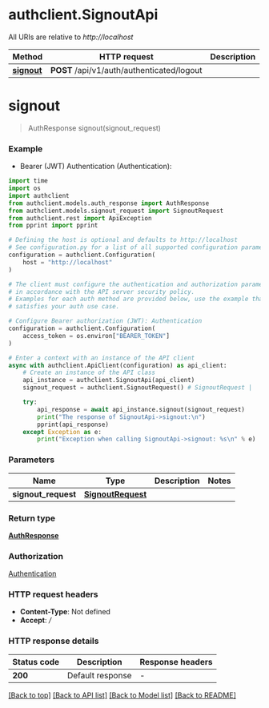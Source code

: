 # authclient.SignoutApi

All URIs are relative to *http://localhost*

Method | HTTP request | Description
------------- | ------------- | -------------
[**signout**](SignoutApi.md#signout) | **POST** /api/v1/auth/authenticated/logout | 


# **signout**
> AuthResponse signout(signout_request)



### Example

* Bearer (JWT) Authentication (Authentication):
```python
import time
import os
import authclient
from authclient.models.auth_response import AuthResponse
from authclient.models.signout_request import SignoutRequest
from authclient.rest import ApiException
from pprint import pprint

# Defining the host is optional and defaults to http://localhost
# See configuration.py for a list of all supported configuration parameters.
configuration = authclient.Configuration(
    host = "http://localhost"
)

# The client must configure the authentication and authorization parameters
# in accordance with the API server security policy.
# Examples for each auth method are provided below, use the example that
# satisfies your auth use case.

# Configure Bearer authorization (JWT): Authentication
configuration = authclient.Configuration(
    access_token = os.environ["BEARER_TOKEN"]
)

# Enter a context with an instance of the API client
async with authclient.ApiClient(configuration) as api_client:
    # Create an instance of the API class
    api_instance = authclient.SignoutApi(api_client)
    signout_request = authclient.SignoutRequest() # SignoutRequest | 

    try:
        api_response = await api_instance.signout(signout_request)
        print("The response of SignoutApi->signout:\n")
        pprint(api_response)
    except Exception as e:
        print("Exception when calling SignoutApi->signout: %s\n" % e)
```



### Parameters

Name | Type | Description  | Notes
------------- | ------------- | ------------- | -------------
 **signout_request** | [**SignoutRequest**](SignoutRequest.md)|  | 

### Return type

[**AuthResponse**](AuthResponse.md)

### Authorization

[Authentication](../README.md#Authentication)

### HTTP request headers

 - **Content-Type**: Not defined
 - **Accept**: */*

### HTTP response details
| Status code | Description | Response headers |
|-------------|-------------|------------------|
**200** | Default response |  -  |

[[Back to top]](#) [[Back to API list]](../README.md#documentation-for-api-endpoints) [[Back to Model list]](../README.md#documentation-for-models) [[Back to README]](../README.md)

